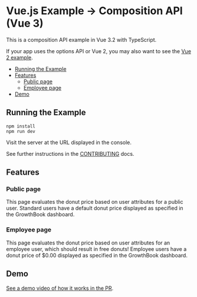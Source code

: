 # Vue.js Example &rarr; Composition API (Vue 3)

This is a composition API example in Vue 3.2 with TypeScript.

If your app uses the options API or Vue 2, you may also want to see the [Vue 2 example](https://github.com/growthbook/examples/javascript-vue-options).

- [Running the Example](#running-the-example)
- [Features](#features)
  - [Public page](#public-page)
  - [Employee page](#employee-page)
- [Demo](#demo)


## Running the Example

    npm install
    npm run dev

Visit the server at the URL displayed in the console.

See further instructions in the [CONTRIBUTING](CONTRIBUTING.md) docs.


## Features


### Public page

This page evaluates the donut price based on user attributes for a public user. Standard users have a default donut price displayed as specified in the GrowthBook dashboard.


### Employee page

This page evaluates the donut price based on user attributes for an employee user, which should result in free donuts! Employee users have a donut price of $0.00 displayed as specified in the GrowthBook dashboard.


## Demo

[See a demo video of how it works in the PR](https://github.com/growthbook/examples/pull/14).